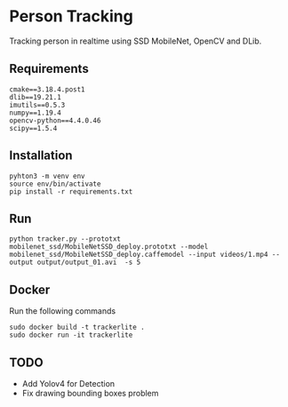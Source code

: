 # Person Tracking

Tracking person in realtime using SSD MobileNet, OpenCV and DLib.

## Requirements

```
cmake==3.18.4.post1
dlib==19.21.1
imutils==0.5.3
numpy==1.19.4
opencv-python==4.4.0.46
scipy==1.5.4
```

## Installation

```
pyhton3 -m venv env
source env/bin/activate
pip install -r requirements.txt

```

## Run

```
python tracker.py --prototxt mobilenet_ssd/MobileNetSSD_deploy.prototxt --model mobilenet_ssd/MobileNetSSD_deploy.caffemodel --input videos/1.mp4 --output output/output_01.avi  -s 5

```

## Docker
Run the following commands
```
sudo docker build -t trackerlite .
sudo docker run -it trackerlite
```
## TODO
- Add Yolov4 for Detection
- Fix drawing bounding boxes problem
